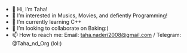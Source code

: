 - 👋 Hi, I’m Taha!
- 👀 I’m interested in Musics, Movies, and defiently Programming!
- 🌱 I’m currently learning C++
- 💞️ I’m looking to collaborate on Baking:(
- 📫 How to reach me: Email: taha.naderi2008@gmail.com / Telegram: @Taha_nd_Org (lol:)

<!---
Im-sorry-but-Im-Niko-Bellic/Im-sorry-but-Im-Niko-Bellic is a ✨ special ✨ repository because its `README.md` (this file) appears on your GitHub profile.
You can click the Preview link to take a look at your changes.
--->

